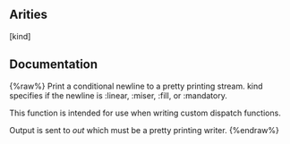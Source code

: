 ## Arities
[kind]

## Documentation
{%raw%}
Print a conditional newline to a pretty printing stream. kind specifies if the 
newline is :linear, :miser, :fill, or :mandatory. 

This function is intended for use when writing custom dispatch functions.

Output is sent to *out* which must be a pretty printing writer.
{%endraw%}

